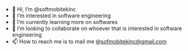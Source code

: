 - 👋 Hi, I’m @softmobitekinc
- 👀 I’m interested in software engineering
- 🌱 I’m currently learning more on softwares
- 💞️ I’m looking to collaborate on whoever that is interested in software engineering
- 📫 How to reach me is to mail me @sofmobitekinc@gmail.com

<!---
softmobitekinc/softmobitekinc is a ✨ special ✨ repository because its `README.md` (this file) appears on your GitHub profile.
You can click the Preview link to take a look at your changes.
--->
